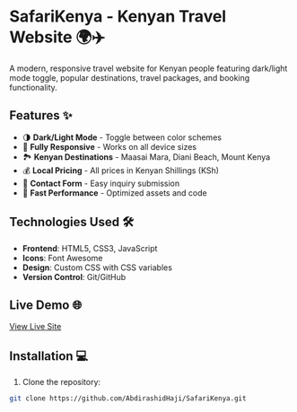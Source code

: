 # SafariKenya - Kenyan Travel Website 🌍✈️
A modern, responsive travel website for Kenyan people featuring dark/light mode toggle, popular destinations, travel packages, and booking functionality.

## Features ✨

- 🌗 **Dark/Light Mode** - Toggle between color schemes
- 📱 **Fully Responsive** - Works on all device sizes
- 🏞️ **Kenyan Destinations** - Maasai Mara, Diani Beach, Mount Kenya
- 💰 **Local Pricing** - All prices in Kenyan Shillings (KSh)
- 📝 **Contact Form** - Easy inquiry submission
- 🚀 **Fast Performance** - Optimized assets and code

## Technologies Used 🛠️

- **Frontend**: HTML5, CSS3, JavaScript
- **Icons**: Font Awesome
- **Design**: Custom CSS with CSS variables
- **Version Control**: Git/GitHub

## Live Demo 🌐

[View Live Site](https://abdirashidhaji.github.io/SafariKenya/)

## Installation 💻

1. Clone the repository:
```bash
git clone https://github.com/AbdirashidHaji/SafariKenya.git

